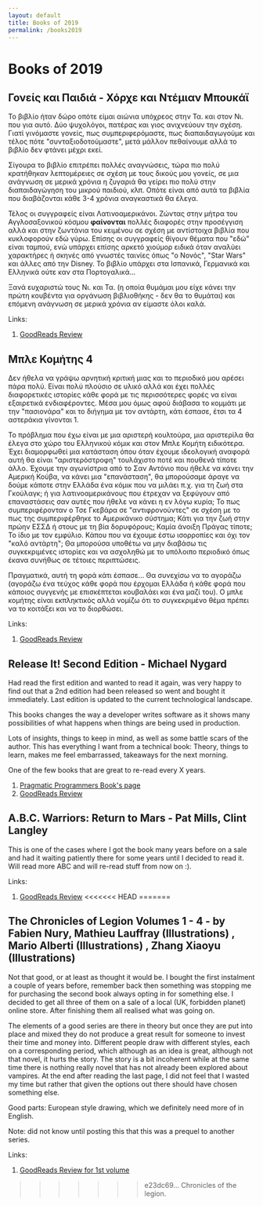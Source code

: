 ```yaml
---
layout: default
title: Books of 2019
permalink: /books2019
---
```


# Books of 2019

## Γονείς και Παιδιά - Χόρχε και Ντέμιαν Μπουκάϊ

Το βιβλίο ήταν δώρο οπότε είμαι αιώνια υπόχρεος στην Τα. και στον Νι. που για
αυτό. Δύο ψυχολόγοι, πατέρας και γιος ανιχνεύουν την σχέση. Γιατί γινόμαστε
γονείς, πως συμπεριφερόμαστε, πως διαπαιδαγωγούμε και τέλος πότε
"συνταξιοδοτούμαστε", μετά μάλλον πεθαίνουμε αλλά το βιβλίο δεν φτάνει μέχρι
εκεί.

Σίγουρα το βιβλίο επιτρέπει πολλές αναγνώσεις, τώρα πιο πολύ κρατήθηκαν
λεπτομέρειες σε σχέση με τους δικούς μου γονείς, σε μια ανάγνωση σε μερικά
χρόνια η ζυγαριά θα γείρει πιο πολύ στην διαπαιδαγώγηση του μικρού παιδιού,
κλπ. Οπότε είναι από αυτά τα βιβλία που διαβάζονται κάθε 3-4 χρόνια αναγκαστικά
θα έλεγα.

Τέλος οι συγγραφείς είναι Λατινοαμερικάνοι. Ζώντας στην μήτρα του
Αγγλοσαξονικού κόσμου **φαίνονται** πολλές διαφορές στην προσέγγιση αλλά και
στην ζωντάνια του κειμένου σε σχέση με αντίστοιχα βιβλία που κυκλοφορούν εδώ
γύρω. Επίσης οι συγγραφείς θίγουν θέματα που "εδώ" είναι ταμπού, ενώ υπάρχει
επίσης αρκετό χιούμορ ειδικά όταν αναλύει χαρακτήρες ή σκηνές από γνωστές
ταινίες όπως "ο Νονός", "Star Wars" και άλλες από την Disney. Το βιβλίο υπάρχει
στα Ισπανικά, Γερμανικά και Ελληνικά ούτε καν στα Πορτογαλικά...

Ξανά ευχαριστώ τους Νι. και Τα. (η οποία θυμάμαι μου είχε κάνει την πρώτη
κουβέντα για οργάνωση βιβλιοθήκης - δεν θα το θυμάται) και επόμενη ανάγνωση
σε μερικά χρόνια αν είμαστε όλοι καλά.

Links:

1.  [GoodReads Review](https://www.goodreads.com/review/show/2637691405)

## Μπλε Κομήτης 4

Δεν ήθελα να γράψω αρνητική κριτική μιας και το περιοδικό μου αρέσει πάρα πολύ.
Είναι πολύ πλούσιο σε υλικό αλλά και έχει πολλές διαφορετικές ιστορίες κάθε
φορά με τις περισσότερες φορές να είναι εξαιρετικά ενδιαφέροντες. Μέσα μου
όμως αφού διάβασα το κομμάτι με την "πασιονάρα" και το διήγημα με τον αντάρτη,
κάτι έσπασε, έτσι τα 4 αστεράκια γίνονται 1.

Το πρόβλημα που έχω είναι με μια αριστερή κουλτούρα, μια αριστερίλα θα έλεγα
στο χώρο του Ελληνικού κόμικ και στον Μπλε Κομήτη ειδικότερα. Έχει διαμορφωθεί
μια κατάσταση όπου όταν έχουμε ιδεολογική αναφορά αυτή θα είναι
"αριστερόστροφη" τουλάχιστο ποτέ και πουθενά τίποτε άλλο. Έχουμε την αγωνίστρια
από το Σαν Αντόνιο που ήθελε να κάνει την Αμερική Κούβα, να κάνει μια
"επανάσταση", θα μπορούσαμε άραγε να δούμε κάποτε στην Ελλάδα ένα κόμικ που να
μιλάει π.χ. για τη ζωή στα Γκούλαγκ; ή για λατινοαμερικάνους που έτρεχαν να
ξεφύγουν από επαναστάσεις σαν αυτές που ήθελε να κάνει η εν λόγω κυρία; Το πως
συμπεριφέρονταν ο Τσε Γκεβάρα σε "αντιφρονούντες" σε σχέση με το πως της
συμπεριφέρθηκε το Αμερικάνικο σύστημα; Κάτι για την ζωή στην πρώην ΕΣΣΔ ή στους
με τη βία δορυφόρους; Καμία άνοιξη Πράγας τίποτε; Το ίδιο με τον εμφύλιο.
Κάπου που να έχουμε έστω ισορροπίες και όχι τον "καλό αντάρτη"; Θα μπορούσα
υποθέτω να μην διαβάσω τις συγκεκριμένες ιστορίες και να ασχοληθώ με το
υπόλοιπο περιοδικό όπως έκανα συνήθως σε τέτοιες περιπτώσεις.

Πραγματικά, αυτή τη φορά κάτι έσπασε… Θα συνεχίσω να το αγοράζω (αγοράζω ένα
τεύχος κάθε φορά που έρχομαι Ελλάδα ή κάθε φορά που κάποιος συγγενής με
επισκέπτεται κουβαλάει και ένα μαζί του). Ο μπλε κομήτης είναι εκπληκτικός
αλλά νομίζω ότι το συγκεκριμένο θέμα πρέπει να το κοιτάξει και να το
διορθώσει.

Links:

1.  [GoodReads Review](https://www.goodreads.com/review/show/2545839573)

## Release It! Second Edition - Michael Nygard

Had read the first edition and wanted to read it again, was very happy to
find out that a 2nd edition had been released so went and bought it
immediately. Last edition is updated to the current technological landscape.

This books changes the way a developer writes software as it shows many
possibilities of what happens when things are being used in production.

Lots of insights, things to keep in mind, as well as some battle scars of
the author. This has everything I want from a technical book: Theory,
things to learn, makes me feel embarrassed, takeaways for the next morning.

One of the few books that are great to re-read every X years.

1.  [Pragmatic Programmers Book's page](https://pragprog.com/book/mnee2/release-it-second-edition)
2.  [GoodReads Review](https://www.goodreads.com/review/show/2798665683)

## A.B.C. Warriors: Return to Mars - Pat Mills, Clint Langley

This is one of the cases where I got the book many years before on a
sale and had it waiting patiently there for some years until I decided
to read it. Will read more ABC and will re-read stuff from now on :).

Links:

1.  [GoodReads Review](https://www.goodreads.com/review/show/2746973290)
<<<<<<< HEAD
=======

## The Chronicles of Legion Volumes 1 - 4 - by Fabien Nury, Mathieu Lauffray (Illustrations) , Mario Alberti (Illustrations) , Zhang Xiaoyu (Illustrations)

Not that good, or at least as thought it would be. I bought the first instalment a couple of years before, remember back then something was stopping me for purchasing the second book always opting in for something else. I decided to get all three of them on a sale of a local (UK, forbidden planet) online store. After finishing them all realised what was going on.

The elements of a good series are there in theory but once they are put into place and mixed they do not produce a great result for someone to invest their time and money into. Different people draw with different styles, each on a corresponding period, which although as an idea is great, although not that novel, it hurts the story. The story is a bit incoherent while at the same time there is nothing really novel that has not already been explored about vampires. At the end after reading the last page, I did not feel that I wasted my time but rather that given the options out there should have chosen something else.

Good parts: European style drawing, which we definitely need more of in English.

Note: did not know until posting this that this was a prequel to another series.

Links:

1.  [GoodReads Review for 1st volume](https://www.goodreads.com/review/show/2831524178)
>>>>>>> e23dc69... Chronicles of the legion.
